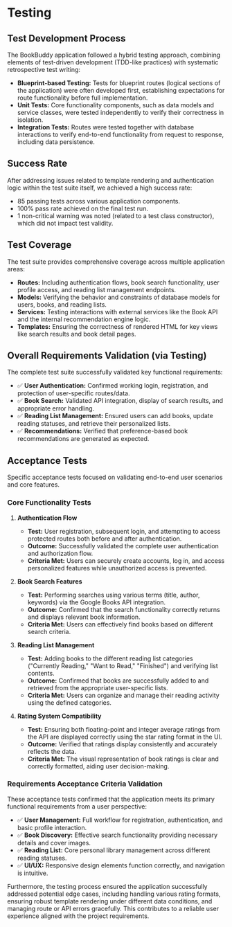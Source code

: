 # Testing

## Test Development Process

The BookBuddy application followed a hybrid testing approach, combining elements of test-driven development (TDD-like practices) with systematic retrospective test writing:

* **Blueprint-based Testing:** Tests for blueprint routes (logical sections of the application) were often developed first, establishing expectations for route functionality before full implementation.
* **Unit Tests:** Core functionality components, such as data models and service classes, were tested independently to verify their correctness in isolation.
* **Integration Tests:** Routes were tested together with database interactions to verify end-to-end functionality from request to response, including data persistence.

## Success Rate

After addressing issues related to template rendering and authentication logic within the test suite itself, we achieved a high success rate:

* 85 passing tests across various application components.
* 100% pass rate achieved on the final test run.
* 1 non-critical warning was noted (related to a test class constructor), which did not impact test validity.

## Test Coverage

The test suite provides comprehensive coverage across multiple application areas:

* **Routes:** Including authentication flows, book search functionality, user profile access, and reading list management endpoints.
* **Models:** Verifying the behavior and constraints of database models for users, books, and reading lists.
* **Services:** Testing interactions with external services like the Book API and the internal recommendation engine logic.
* **Templates:** Ensuring the correctness of rendered HTML for key views like search results and book detail pages.

## Overall Requirements Validation (via Testing)

The complete test suite successfully validated key functional requirements:

* ✅ **User Authentication:** Confirmed working login, registration, and protection of user-specific routes/data.
* ✅ **Book Search:** Validated API integration, display of search results, and appropriate error handling.
* ✅ **Reading List Management:** Ensured users can add books, update reading statuses, and retrieve their personalized lists.
* ✅ **Recommendations:** Verified that preference-based book recommendations are generated as expected.

## Acceptance Tests

Specific acceptance tests focused on validating end-to-end user scenarios and core features.

### Core Functionality Tests

1.  **Authentication Flow**
    * **Test:** User registration, subsequent login, and attempting to access protected routes both before and after authentication.
    * **Outcome:** Successfully validated the complete user authentication and authorization flow.
    * **Criteria Met:** Users can securely create accounts, log in, and access personalized features while unauthorized access is prevented.

2.  **Book Search Features**
    * **Test:** Performing searches using various terms (title, author, keywords) via the Google Books API integration.
    * **Outcome:** Confirmed that the search functionality correctly returns and displays relevant book information.
    * **Criteria Met:** Users can effectively find books based on different search criteria.

3.  **Reading List Management**
    * **Test:** Adding books to the different reading list categories ("Currently Reading," "Want to Read," "Finished") and verifying list contents.
    * **Outcome:** Confirmed that books are successfully added to and retrieved from the appropriate user-specific lists.
    * **Criteria Met:** Users can organize and manage their reading activity using the defined categories.

4.  **Rating System Compatibility**
    * **Test:** Ensuring both floating-point and integer average ratings from the API are displayed correctly using the star rating format in the UI.
    * **Outcome:** Verified that ratings display consistently and accurately reflects the data.
    * **Criteria Met:** The visual representation of book ratings is clear and correctly formatted, aiding user decision-making.

### Requirements Acceptance Criteria Validation

These acceptance tests confirmed that the application meets its primary functional requirements from a user perspective:

* ✅ **User Management:** Full workflow for registration, authentication, and basic profile interaction.
* ✅ **Book Discovery:** Effective search functionality providing necessary details and cover images.
* ✅ **Reading List:** Core personal library management across different reading statuses.
* ✅ **UI/UX:** Responsive design elements function correctly, and navigation is intuitive.

Furthermore, the testing process ensured the application successfully addressed potential edge cases, including handling various rating formats, ensuring robust template rendering under different data conditions, and managing route or API errors gracefully. This contributes to a reliable user experience aligned with the project requirements.